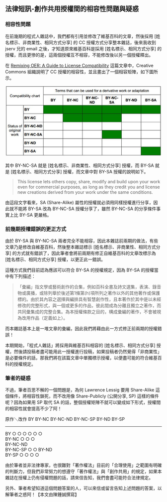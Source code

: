 ## 法律短訊-創作共用授權間的相容性問題與疑惑

### 相容性問題

在前幾期的程式人雜誌中，我們都有引用並修改了維基百科的文章，然後採用 [姓名標示、非商業性、相同方式分享] 的 CC 授權方式分享整本雜誌，後來我收到 jserv 兄的 email 之後，才知道原來維基百科是採用 [姓名標示、相同方式分享] 的授權，而且更慘的是，這兩個授權互不相容，不能修改後以另一個授權釋出。

在 [Remixing OER: A Guide to License Compatibility] 這篇文章中，Creative Commons 組織說明了 CC 授權的相容性，並且畫出了一個相容矩陣，如下圖所示。

![圖、CC 授權的相容性矩陣](../img/cc_matrix.jpg)

其中 BY-NC-SA 就是 [姓名標示、非商業性、相同方式分享] 授權，而 BY-SA 就是 [姓名標示、相同方式分享] 授權，而文章中對 BY-SA 授權的說明如下。

> This license lets others copy, share, modify and build upon your work even for commercial purposes, as long as they credit you and license new creations derived from your work under the same conditions.

由這段文字看來，SA (Share-Alike) 屬性的授權就必須用同樣授權進行分享，因此就不能將 BY-SA 改為 BY-NC-SA 授權分享了，雖然 BY-NC-SA 的分享條件事實上比 BY-SA 更嚴格。

### 前幾期授權錯誤的更正方式

由於 BY-SA 與 BY-NC-SA 兩者完全不能相容，因此本雜誌前兩期的做法，有些文章乃是修改自維基百科，然後整本雜誌標示 [姓名標示、非商業性、相同方式分享] 的方式就有錯誤了，因此筆者會將前兩期有修正自維基百科的文章改標示為 [姓名標示、相同方式分享] 授權，以更正此一錯誤。

這種方式我們目前認為應該可以符合 BY-SA 的授權規定，因為 BY-SA 的授權當中有下列描述：

> 「彙編」指文學或藝術創作的合集，例如百科全書及詩文選集，表演、錄音物或廣播，或除列舉於後述第1條第(h)項所列之著作以外的其他著作或保護標的。由於其內容之選擇與編排具有智慧創作性，且本著作於其中是以未經修改的完整形式，與一個或更多的作品，彼此間成為分離且獨立之著作，而共同彙集成的完整合集。為本授權條款之目的，構成彙編的著作，不會被視為改用作品（定義如上）。

而本雜誌基本上是一堆文章的彙編，因此我們將藉由此一方式修正前兩期的授權錯誤！

本期開始，「程式人雜誌」將採用與維基百科相容的 [姓名標示、相同方式分享] 授權，然後請投稿者盡可能用此一授權進行投稿，如果投稿者仍然覺得「非商業性」是必要條件的話，那我們將在該篇文章中單獨標示授權，以便盡可能的符合維基百科的授權規定。

### 筆者的疑惑

不過，筆者百思不解的一個問題是，為何 Lawrence Lessig 要用 Share-Alike 這個條件，將相容性鎖死，而不改用像 Share-Publicly (公開分享, SP) 這樣的條件呢？因為如果用 SP 取代 SA 的話，整個授權矩陣不就可以變成如下形式，授權間的相容性就會提高不少了阿！

原作＼改作       BY        BY-NC       BY-NC-ND  BY-NC-SP    BY-ND       BY-SP
-----------     -------   ---------   --------- ---------   -------     -------                    
BY              ○         ○           ○         ○           ○           ○   
BY-NC                     ○           ○         ○           
BY-NC-ND                          
BY-NC-SP                              ○         ○
BY-ND                                                  
BY-SP                                 ○         ○           ○           ○

由於筆者並非法律專家，也很難對「著作權法」目前的「合理使用」之範圍有明確的判斷力，但我們非常努力的想遵守「著作權法」與「創作共用」的規定，如果本雜誌在授權上仍有侵權問題的話，請來信告知，我們會盡可能符合法律規定。

另外、筆者希望知道這個問題答案的人，可以來信或留言告知上述問題的答案，以解筆者之惑阿！【本文由陳鍾誠撰寫】

[Remixing OER: A Guide to License Compatibility]:http://learn.creativecommons.org/wp-content/uploads/2009/10/cclearn-explanations-cc-license-compatability.pdf
